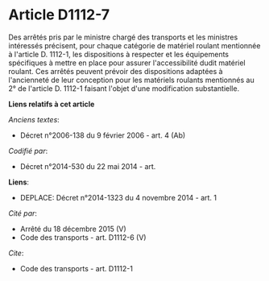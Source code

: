 # Article D1112-7

Des arrêtés pris par le ministre chargé des transports et les ministres intéressés précisent, pour chaque catégorie de
matériel roulant mentionnée à l'article D. 1112-1, les dispositions à respecter et les équipements spécifiques à mettre en
place pour assurer l'accessibilité dudit matériel roulant. Ces arrêtés peuvent prévoir des dispositions adaptées à
l'ancienneté de leur conception pour les matériels roulants mentionnés au 2° de l'article D. 1112-1 faisant l'objet d'une
modification substantielle.

**Liens relatifs à cet article**

_Anciens textes_:

  - Décret n°2006-138 du 9 février 2006 - art. 4 (Ab)

_Codifié par_:

  - Décret n°2014-530 du 22 mai 2014 - art.

**Liens**:

  - DEPLACE: Décret n°2014-1323 du 4 novembre 2014 - art. 1

_Cité par_:

  - Arrêté du 18 décembre 2015 (V)
  - Code des transports - art. D1112-6 (V)

_Cite_:

  - Code des transports - art. D1112-1

